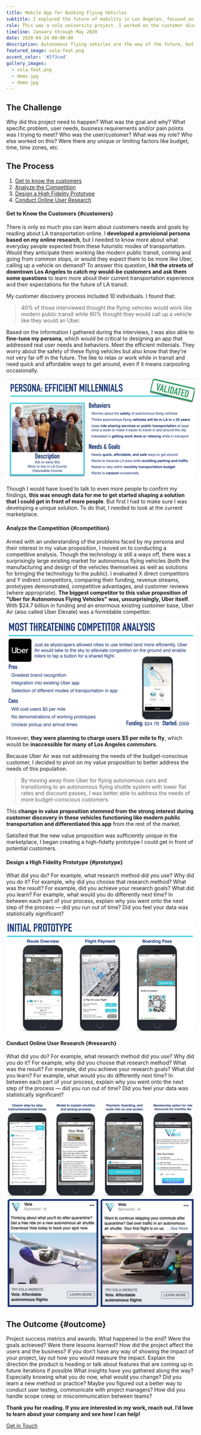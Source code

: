 ```yaml
---
title: Mobile App for Booking Flying Vehicles
subtitle: I explored the future of mobility in Los Angeles, focused on the way users could gain access to affordable, cutting-edge modes of transportation.
role: This was a solo university project. I worked on the customer discovery, competitive analysis, high fidelity prototyping, and online user research.
timeline: January through May 2020
date: 2020-04-24 00:00:00
description: Autonomous flying vehicles are the way of the future, but what will using these vehicles look like? In this project, I explored what users would want out of an app for booking one of these vehicles as part of a multi-modal trip planner. Think of it as Uber meets CityMapper with the addition of autonomous flying vehicles. This was a solo university project from January to May 2020.
featured_image: vola-feat.png
accent_color: '#2f3ced'
gallery_images:
  - vola-feat.png
  - demo.jpg
  - demo.jpg
---
```


## The Challenge

Why did this project need to happen? 
What was the goal and why? 
What specific problem, user needs, business requirements and/or pain points was I trying to meet? 
Who was the user/customer? What was my role? Who else worked on this? 
Were there any unique or limiting factors like budget, time, time zones, etc.

## The Process

1. [Get to know the customers](#customers)
2. [Analyze the Competition](#competition)
3. [Design a High Fidelity Prototype](#prototype)
4. [Conduct Online User Research](#research)

#### Get to Know the Customers {#customers}

There is only so much you can learn about customers needs and goals by reading about LA transportation online. I **developed a provisional persona based on my online research**, but I needed to know more about what everyday people expected from these futuristic modes of transportation. Would they anticipate them working like modern public transit, coming and going from common stops, or would they expect them to be more like Uber, calling up a vehicle on demand? To answer this question, **I hit the streets of downtown Los Angeles to catch my would-be customers and ask them some questions** to learn more about their current transportation experience and their expectations for the future of LA transit.

My customer discovery process included 10 individuals. I found that:

> 40% of those interviewed thought the flying vehicles would work like modern public transit while 60% thought they would call up a vehicle like they would an Uber.

Based on the information I gathered during the interviews, I was also able to **fine-tune my persona**, which would be critical to designing an app that addressed real user needs and behaviors. Meet the efficient millenials. They worry about the safety of these flying vehicles but also know that they're not very far off in the future. The like to relax or work while in transit and need quick and affordable ways to get around, even if it means carpooling occasionally.

![](/images/projects/vola/persona.jpg)

Though I would have loved to talk to even more people to confirm my findings, **this was enough data for me to get started shaping a solution that I could get in front of more people**. But first I had to make sure I was developing a unique solution. To do that, I needed to look at the current marketplace.

#### Analyze the Competition {#competition}

Armed with an understanding of the problems faced by my persona and their interest in my value proposition, I moved on to conducting a competitive analysis. Though the technology is still a ways off, there was a surprisingly large existing market for autonomous flying vehicles (both the manufacturing and design of the vehicles themselves as well as solutions for bringing the technology to the public). I evaluated X direct competitors and Y indirect competitors, comparing their funding, revenue streams, prototypes demonstrated, competitive advantages, and customer reviews (where appropriate). **The biggest competitor to this value proposition of "Uber for Autonomous Flying Vehicles" was, unsurprisingly, Uber itself**. With $24.7 billion in funding and an enormous existing customer base, Uber Air (also called Uber Elevate) was a formidable competitor.

![](/images/projects/vola/competitor.jpg)

However, **they were planning to charge users $5 per mile to fly**, which would be **inaccessible for many of Los Angeles commuters**.

Because Uber Air was not addressing the needs of the budget-conscious customer, I decided to pivot on my value proposition to better address the needs of this population.

> By moving away from Uber for flying autonomous cars and transitioning to an autonomous flying shuttle system with lower flat rates and discount passes, I was better able to address the needs of more budget-conscious customers.

This **change in value proposition stemmed from the strong interest during customer discovery in these vehicles functioning like modern public transportation and differentiated this app** from the rest of the market. 

Satisfied that the new value proposition was sufficiently unique in the marketplace, I began creating a high-fidelty prototype I could get in front of potential customers.

#### Design a High Fidelity Prototype {#prototype}

What did you do? For example, what research method did you use?
Why did you do it?  For example, why did you choose that research method?
What was the result?  For example, did you achieve your research goals?
What did you learn? For example, what would you do differently next time?
In between each part of your process, explain why you went onto the next step of the process — did you run out of time? Did you feel your data was statistically significant?

![](/images/projects/vola/prototype1.jpg)

#### Conduct Online User Research {#research}

What did you do? For example, what research method did you use?
Why did you do it?  For example, why did you choose that research method?
What was the result?  For example, did you achieve your research goals?
What did you learn? For example, what would you do differently next time?
In between each part of your process, explain why you went onto the next step of the process — did you run out of time? Did you feel your data was statistically significant?

![](/images/projects/vola/prototype2.jpg)
![](/images/projects/vola/ads.jpg)

## The Outcome {#outcome}

Project success metrics and awards. 
What happened in the end? 
Were the goals achieved? 
Were there lessons learned? 
How did the project affect the users and the business? 
If you don’t have any way of showing the impact of your project, lay out how you would measure the impact. 
Explain the direction the product is heading or talk about features that are coming up in future iterations if possible
What insights have you gathered along the way?
Especially knowing what you do now, what would you change?
Did you learn a new method or practice?
Maybe you figured out a better way to conduct user testing, communicate with project managers?
How did you handle scope creep or miscommunication between teams?

**Thank you for reading. If you are interested in my work, reach out. I’d love to learn about your company and see how I can help!**  

<a href="#" class="cta button--fill contact-trigger js-contact">Get in Touch</a>
